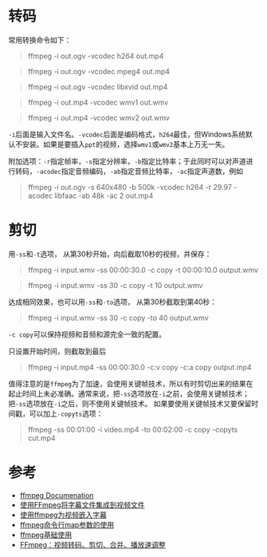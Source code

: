 # 转码

常用转换命令如下：

> ffmpeg -i out.ogv -vcodec h264 out.mp4 

> ffmpeg -i out.ogv -vcodec mpeg4 out.mp4 

> ffmpeg -i out.ogv -vcodec libxvid out.mp4 

> ffmpeg -i out.mp4 -vcodec wmv1 out.wmv 

> ffmpeg -i out.mp4 -vcodec wmv2 out.wmv 

`-i`后面是输入文件名。`-vcodec`后面是编码格式，`h264`最佳，但Windows系统默认不安装。如果是要插入`ppt`的视频，选择`wmv1`或`wmv2`基本上万无一失。

附加选项：`-r`指定帧率，`-s`指定分辨率，`-b`指定比特率；于此同时可以对声道进行转码，`-acodec`指定音频编码，`-ab`指定音频比特率，`-ac`指定声道数，例如
> ffmpeg -i out.ogv -s 640x480 -b 500k -vcodec h264 -r 29.97 -acodec libfaac -ab 48k -ac 2 out.mp4

# 剪切

用`-ss`和`-t`选项， 从第30秒开始，向后截取10秒的视频，并保存：
> ffmpeg -i input.wmv -ss 00:00:30.0 -c copy -t 00:00:10.0 output.wmv 

> ffmpeg -i input.wmv -ss 30 -c copy -t 10 output.wmv 

达成相同效果，也可以用`-ss`和`-to`选项， 从第30秒截取到第40秒：
> ffmpeg -i input.wmv -ss 30 -c copy -to 40 output.wmv 

`-c copy`可以保持视频和音频和源完全一致的配置。

只设置开始时间，则截取到最后
> ffmpeg -i input.mp4 -ss 00:00:30.0 -c:v copy -c:a copy output.mp4

值得注意的是`ffmpeg`为了加速，会使用关键帧技术，所以有时剪切出来的结果在起止时间上未必准确。通常来说，把`-ss`选项放在`-i`之前，会使用关键帧技术；把`-ss`选项放在`-i`之后，则不使用关键帧技术。 如果要使用关键帧技术又要保留时间戳，可以加上`-copyts`选项：
> ffmpeg -ss 00:01:00 -i video.mp4 -to 00:02:00 -c copy -copyts cut.mp4 

# 参考

- [ffmpeg Documenation](http://ffmpeg.org/ffmpeg.html)
- [使用FFmpeg将字幕文件集成到视频文件](https://www.yaosansi.com/post/ffmpeg-burn-subtitles-into-video/)
- [使用ffmpeg为视频嵌入字幕](https://www.jianshu.com/p/ba8670f09df0)
- [ffmpeg命令行map参数的使用](https://blog.csdn.net/xiaoluer/article/details/81136478)
- [ffmpeg基础使用](https://www.jianshu.com/p/ddafe46827b7)
- [FFmpeg：视频转码、剪切、合并、播放速调整](https://fzheng.me/2016/01/08/ffmpeg/)
